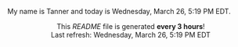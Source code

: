 My name is Tanner and today is Wednesday, March 26, 5:19 PM EDT.

<p align="center">This <i>README</i> file is generated <b>every 3 hours</b>!</br>Last refresh: Wednesday, March 26, 5:19 PM EDT<br /></p>
